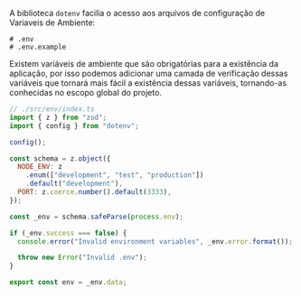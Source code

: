 A biblioteca `dotenv` facilia o acesso aos arquivos de configuração de Variaveis de Ambiente:

```
# .env
# .env.example
```

Existem variáveis de ambiente que são obrigatórias para a existência da aplicação, por isso podemos adicionar uma camada de verificação dessas variáveis que tornará mais fácil a existência dessas variáveis, tornando-as conhecidas no escopo global do projeto.

```javascript
// ./src/env/index.ts
import { z } from "zod";
import { config } from "dotenv";

config();

const schema = z.object({
  NODE_ENV: z
    .enum(["development", "test", "production"])
    .default("development"),
  PORT: z.coerce.number().default(3333),
});

const _env = schema.safeParse(process.env);

if (_env.success === false) {
  console.error("Invalid environment variables", _env.error.format());

  throw new Error("Invalid .env");
}

export const env = _env.data;

```